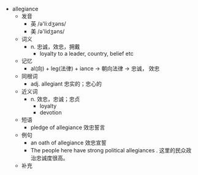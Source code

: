- allegiance
  - 发音
    - 英 /ə'liːdʒəns/
    - 美 /ə'lidʒəns/
  - 词义
    - n. 忠诚，效忠，拥戴
      - loyalty to a leader, country, belief etc
  - 记忆
    - al(向) + leg(法律) + iance → 朝向法律 → 忠诚， 效忠
  - 同根词
    - adj. allegiant 忠实的；忠心的
  - 近义词
    - n. 效忠，忠诚；忠贞
      - loyalty
      - devotion
  - 短语
    - pledge of allegiance 效忠誓言
  - 例句
    - an oath of allegiance 效忠宣誓
    - The people here have strong political allegiances . 这里的民众政治忠诚度很高。
  - 补充